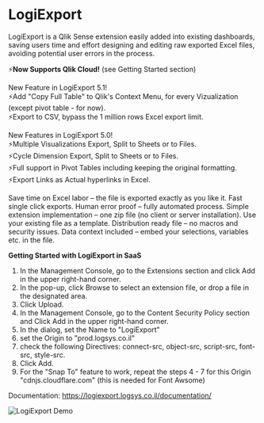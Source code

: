 # LogiExport
LogiExport is a Qlik Sense extension easily added into existing dashboards, saving users time and effort designing and editing raw exported Excel files, avoiding potential user errors in the process.

⚡**Now Supports Qlik Cloud!** (see Getting Started section)

New Feature in LogiExport 5.1!<br>
⚡Add "Copy Full Table" to Qlik's Context Menu, for every Vizualization (except pivot table - for now).<br>
⚡Export to CSV, bypass the 1 million rows Excel export limit.
 

New Features in LogiExport 5.0!<br>
⚡Multiple Visualizations Export, Split to Sheets or to Files.<br>
⚡Cycle Dimension Export, Split to Sheets or to Files.<br>
⚡Full support in Pivot Tables including keeping the original formatting.<br>
⚡Export Links as Actual hyperlinks in Excel.<br>

Save time on Excel labor – the file is exported exactly as you like it.
Fast single click exports.
Human error proof – fully automated process.
Simple extension implementation – one zip file (no client or server installation).
Use your existing file as a template.
Distribution ready file – no macros and security issues.
Data context included – embed your selections, variables etc. in the file.


**Getting Started with LogiExport in SaaS**

1. In the Management Console, go to the Extensions section and click Add in the upper right-hand corner.
2. In the pop-up, click Browse to select an extension file, or drop a file in the designated area.
3. Click Upload.
4. In the Management Console, go to the Content Security Policy section and Click Add in the upper right-hand corner.
5. In the dialog, set the Name to "LogiExport"
6. set the Origin to "prod.logsys.co.il"
6. check the following Directives: connect-src, object-src, script-src, font-src, style-src.
7. Click Add.
8. For the "Snap To" feature to work, repeat the steps 4 - 7 for this Origin "cdnjs.cloudflare.com" (this is needed for Font Awsome)



Documentation: https://logiexport.logsys.co.il/documentation/

<img src='https://logiexport.logsys.co.il/wp-content/uploads/2021/01/logiexport2.gif' alt='LogiExport Demo' />

